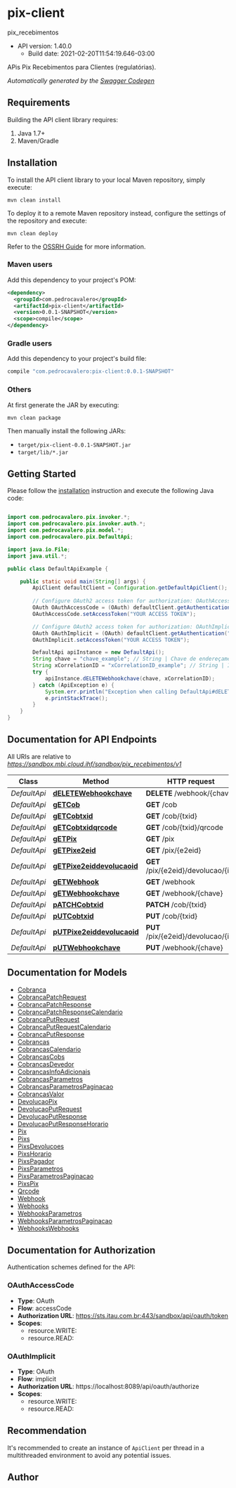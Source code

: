 # pix-client

pix_recebimentos
- API version: 1.40.0
  - Build date: 2021-02-20T11:54:19.646-03:00

APis Pix Recebimentos para Clientes (regulatórias). 


*Automatically generated by the [Swagger Codegen](https://github.com/swagger-api/swagger-codegen)*


## Requirements

Building the API client library requires:
1. Java 1.7+
2. Maven/Gradle

## Installation

To install the API client library to your local Maven repository, simply execute:

```shell
mvn clean install
```

To deploy it to a remote Maven repository instead, configure the settings of the repository and execute:

```shell
mvn clean deploy
```

Refer to the [OSSRH Guide](http://central.sonatype.org/pages/ossrh-guide.html) for more information.

### Maven users

Add this dependency to your project's POM:

```xml
<dependency>
  <groupId>com.pedrocavalero</groupId>
  <artifactId>pix-client</artifactId>
  <version>0.0.1-SNAPSHOT</version>
  <scope>compile</scope>
</dependency>
```

### Gradle users

Add this dependency to your project's build file:

```groovy
compile "com.pedrocavalero:pix-client:0.0.1-SNAPSHOT"
```

### Others

At first generate the JAR by executing:

```shell
mvn clean package
```

Then manually install the following JARs:

* `target/pix-client-0.0.1-SNAPSHOT.jar`
* `target/lib/*.jar`

## Getting Started

Please follow the [installation](#installation) instruction and execute the following Java code:

```java

import com.pedrocavalero.pix.invoker.*;
import com.pedrocavalero.pix.invoker.auth.*;
import com.pedrocavalero.pix.model.*;
import com.pedrocavalero.pix.DefaultApi;

import java.io.File;
import java.util.*;

public class DefaultApiExample {

    public static void main(String[] args) {
        ApiClient defaultClient = Configuration.getDefaultApiClient();
        
        // Configure OAuth2 access token for authorization: OAuthAccessCode
        OAuth OAuthAccessCode = (OAuth) defaultClient.getAuthentication("OAuthAccessCode");
        OAuthAccessCode.setAccessToken("YOUR ACCESS TOKEN");

        // Configure OAuth2 access token for authorization: OAuthImplicit
        OAuth OAuthImplicit = (OAuth) defaultClient.getAuthentication("OAuthImplicit");
        OAuthImplicit.setAccessToken("YOUR ACCESS TOKEN");

        DefaultApi apiInstance = new DefaultApi();
        String chave = "chave_example"; // String | Chave de endereçamento do recebedor
        String xCorrelationID = "xCorrelationID_example"; // String | Identificador de correlação que serve como um agrupar dentro da estrutura de audit trail
        try {
            apiInstance.dELETEWebhookchave(chave, xCorrelationID);
        } catch (ApiException e) {
            System.err.println("Exception when calling DefaultApi#dELETEWebhookchave");
            e.printStackTrace();
        }
    }
}

```

## Documentation for API Endpoints

All URIs are relative to *https://sandbox.mbi.cloud.ihf/sandbox/pix_recebimentos/v1*

Class | Method | HTTP request | Description
------------ | ------------- | ------------- | -------------
*DefaultApi* | [**dELETEWebhookchave**](docs/DefaultApi.md#dELETEWebhookchave) | **DELETE** /webhook/{chave} | 
*DefaultApi* | [**gETCob**](docs/DefaultApi.md#gETCob) | **GET** /cob | 
*DefaultApi* | [**gETCobtxid**](docs/DefaultApi.md#gETCobtxid) | **GET** /cob/{txid} | 
*DefaultApi* | [**gETCobtxidqrcode**](docs/DefaultApi.md#gETCobtxidqrcode) | **GET** /cob/{txid}/qrcode | 
*DefaultApi* | [**gETPix**](docs/DefaultApi.md#gETPix) | **GET** /pix | 
*DefaultApi* | [**gETPixe2eid**](docs/DefaultApi.md#gETPixe2eid) | **GET** /pix/{e2eid} | 
*DefaultApi* | [**gETPixe2eiddevolucaoid**](docs/DefaultApi.md#gETPixe2eiddevolucaoid) | **GET** /pix/{e2eid}/devolucao/{id} | 
*DefaultApi* | [**gETWebhook**](docs/DefaultApi.md#gETWebhook) | **GET** /webhook | 
*DefaultApi* | [**gETWebhookchave**](docs/DefaultApi.md#gETWebhookchave) | **GET** /webhook/{chave} | 
*DefaultApi* | [**pATCHCobtxid**](docs/DefaultApi.md#pATCHCobtxid) | **PATCH** /cob/{txid} | 
*DefaultApi* | [**pUTCobtxid**](docs/DefaultApi.md#pUTCobtxid) | **PUT** /cob/{txid} | 
*DefaultApi* | [**pUTPixe2eiddevolucaoid**](docs/DefaultApi.md#pUTPixe2eiddevolucaoid) | **PUT** /pix/{e2eid}/devolucao/{id} | 
*DefaultApi* | [**pUTWebhookchave**](docs/DefaultApi.md#pUTWebhookchave) | **PUT** /webhook/{chave} | 


## Documentation for Models

 - [Cobranca](docs/Cobranca.md)
 - [CobrancaPatchRequest](docs/CobrancaPatchRequest.md)
 - [CobrancaPatchResponse](docs/CobrancaPatchResponse.md)
 - [CobrancaPatchResponseCalendario](docs/CobrancaPatchResponseCalendario.md)
 - [CobrancaPutRequest](docs/CobrancaPutRequest.md)
 - [CobrancaPutRequestCalendario](docs/CobrancaPutRequestCalendario.md)
 - [CobrancaPutResponse](docs/CobrancaPutResponse.md)
 - [Cobrancas](docs/Cobrancas.md)
 - [CobrancasCalendario](docs/CobrancasCalendario.md)
 - [CobrancasCobs](docs/CobrancasCobs.md)
 - [CobrancasDevedor](docs/CobrancasDevedor.md)
 - [CobrancasInfoAdicionais](docs/CobrancasInfoAdicionais.md)
 - [CobrancasParametros](docs/CobrancasParametros.md)
 - [CobrancasParametrosPaginacao](docs/CobrancasParametrosPaginacao.md)
 - [CobrancasValor](docs/CobrancasValor.md)
 - [DevolucaoPix](docs/DevolucaoPix.md)
 - [DevolucaoPutRequest](docs/DevolucaoPutRequest.md)
 - [DevolucaoPutResponse](docs/DevolucaoPutResponse.md)
 - [DevolucaoPutResponseHorario](docs/DevolucaoPutResponseHorario.md)
 - [Pix](docs/Pix.md)
 - [Pixs](docs/Pixs.md)
 - [PixsDevolucoes](docs/PixsDevolucoes.md)
 - [PixsHorario](docs/PixsHorario.md)
 - [PixsPagador](docs/PixsPagador.md)
 - [PixsParametros](docs/PixsParametros.md)
 - [PixsParametrosPaginacao](docs/PixsParametrosPaginacao.md)
 - [PixsPix](docs/PixsPix.md)
 - [Qrcode](docs/Qrcode.md)
 - [Webhook](docs/Webhook.md)
 - [Webhooks](docs/Webhooks.md)
 - [WebhooksParametros](docs/WebhooksParametros.md)
 - [WebhooksParametrosPaginacao](docs/WebhooksParametrosPaginacao.md)
 - [WebhooksWebhooks](docs/WebhooksWebhooks.md)


## Documentation for Authorization

Authentication schemes defined for the API:
### OAuthAccessCode

- **Type**: OAuth
- **Flow**: accessCode
- **Authorization URL**: https://sts.itau.com.br:443/sandbox/api/oauth/token
- **Scopes**: 
  - resource.WRITE: 
  - resource.READ: 

### OAuthImplicit

- **Type**: OAuth
- **Flow**: implicit
- **Authorization URL**: https://localhost:8089/api/oauth/authorize
- **Scopes**: 
  - resource.WRITE: 
  - resource.READ: 


## Recommendation

It's recommended to create an instance of `ApiClient` per thread in a multithreaded environment to avoid any potential issues.

## Author



